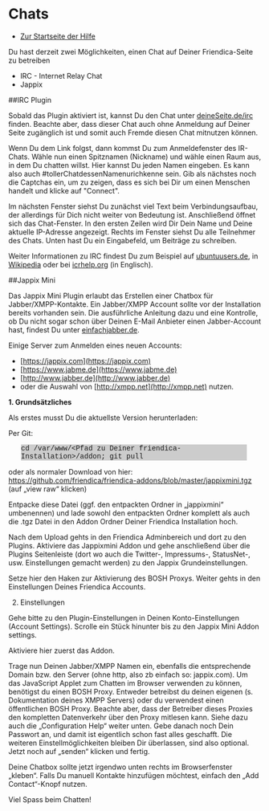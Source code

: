 Chats
=====

* [Zur Startseite der Hilfe](help)

Du hast derzeit zwei Möglichkeiten, einen Chat auf Deiner Friendica-Seite zu betreiben 

* IRC - Internet Relay Chat
* Jappix

##IRC Plugin

Sobald das Plugin aktiviert ist, kannst Du den Chat unter [deineSeite.de/irc](../irc) finden. 
Beachte aber, dass dieser Chat auch ohne Anmeldung auf Deiner Seite zugänglich ist und somit auch Fremde diesen Chat mitnutzen können. 

Wenn Du dem Link folgst, dann kommst Du zum Anmeldefenster des IR-Chats. 
Wähle nun einen Spitznamen (Nickname) und wähle einen Raum aus, in dem Du chatten willst. 
Hier kannst Du jeden Namen eingeben. 
Es kann also auch #tollerChatdessenNamenurichkenne sein. 
Gib als nächstes noch die Captchas ein, um zu zeigen, dass es sich bei Dir um einen Menschen handelt und klicke auf "Connect".

Im nächsten Fenster siehst Du zunächst viel Text beim Verbindungsaufbau, der allerdings für Dich nicht weiter von Bedeutung ist. 
Anschließend öffnet sich das Chat-Fenster. 
In den ersten Zeilen wird Dir Dein Name und Deine aktuelle IP-Adresse angezeigt. 
Rechts im Fenster siehst Du alle Teilnehmer des Chats. 
Unten hast Du ein Eingabefeld, um Beiträge zu schreiben.

Weiter Informationen zu IRC findest Du zum Beispiel auf <a href="http://wiki.ubuntuusers.de/IRC" target="_blank">ubuntuusers.de</a>, in <a href="https://de.wikipedia.org/wiki/Internet_Relay_Chat" target="_blank">Wikipedia</a> oder bei <a href="http://www.irchelp.org/" target="_blank">icrhelp.org</a> (in Englisch).

##Jappix Mini

Das Jappix Mini Plugin erlaubt das Erstellen einer Chatbox für Jabber/XMPP-Kontakte. 
Ein Jabber/XMPP Account sollte vor der Installation bereits vorhanden sein.
Die ausführliche Anleitung dazu und eine Kontrolle, ob Du nicht sogar schon über Deinen E-Mail Anbieter einen Jabber-Account hast, findest Du unter <a href="http://einfachjabber.de" target="_blank">einfachjabber.de</a>.

Einige Server zum Anmelden eines neuen Accounts:

* [https://jappix.com](https://jappix.com)
* [https://www.jabme.de](https://www.jabme.de)
* [http://www.jabber.de](http://www.jabber.de)
* oder die Auswahl von [http://xmpp.net](http://xmpp.net) nutzen.

**1. Grundsätzliches**

Als erstes musst Du die aktuellste Version herunterladen:

Per Git:
<p style="font-family: courier; background-color: #CCCCCC; margin-left:25px; width: 450px;">
cd /var/www/&lt;Pfad zu Deiner friendica-Installation&gt;/addon; git pull
</p>

oder als normaler Download von hier: https://github.com/friendica/friendica-addons/blob/master/jappixmini.tgz (auf „view raw“ klicken)

Entpacke diese Datei (ggf. den entpackten Ordner in „jappixmini“ umbenennen) und lade sowohl den entpackten Ordner komplett als auch die .tgz Datei in den Addon Ordner Deiner Friendica Installation hoch.

Nach dem Upload gehts in den Friendica Adminbereich und dort zu den Plugins. 
Aktiviere das Jappixmini Addon und gehe anschließend über die Plugins Seitenleiste (dort wo auch die Twitter-, Impressums-, StatusNet-, usw. Einstellungen gemacht werden) zu den Jappix Grundeinstellungen.

Setze hier den Haken zur Aktivierung des BOSH Proxys. 
Weiter gehts in den Einstellungen Deines Friendica Accounts.

2. Einstellungen

Gehe bitte zu den Plugin-Einstellungen in Deinen Konto-Einstellungen (Account Settings). 
Scrolle ein Stück hinunter bis zu den Jappix Mini Addon settings.

Aktiviere hier zuerst das Addon.

Trage nun Deinen Jabber/XMPP Namen ein, ebenfalls die entsprechende Domain bzw. den Server (ohne http, also zb einfach so: jappix.com). 
Um das JavaScript Applet zum Chatten im Browser verwenden zu können, benötigst du einen BOSH Proxy.
Entweder betreibst du deinen eigenen (s. Dokumentation deines XMPP Servers) oder du verwendest einen öffentlichen BOSH Proxy.
Beachte aber, dass der Betreiber dieses Proxies den kompletten Datenverkehr über den Proxy mitlesen kann.
Siehe dazu auch die „Configuration Help“ weiter unten. 
Gebe danach noch Dein Passwort an, und damit ist eigentlich schon fast alles geschafft. 
Die weiteren Einstellmöglichkeiten bleiben Dir überlassen, sind also optional. 
Jetzt noch auf „senden“ klicken und fertig.

Deine Chatbox sollte jetzt irgendwo unten rechts im Browserfenster „kleben“. 
Falls Du manuell Kontakte hinzufügen möchtest, einfach den „Add Contact“-Knopf nutzen. 

Viel Spass beim Chatten! 
